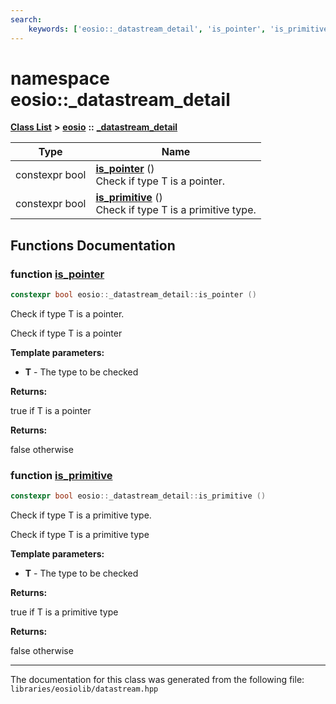 ```yaml
---
search:
    keywords: ['eosio::_datastream_detail', 'is_pointer', 'is_primitive']
---
```


# namespace eosio::\_datastream\_detail

[**Class List**](annotated.md) **>** [**eosio**](namespaceeosio.md) **::** [**\_datastream\_detail**](namespaceeosio_1_1__datastream__detail.md)


|Type|Name|
|-----|-----|
|constexpr bool|[**is\_pointer**](namespaceeosio_1_1__datastream__detail_a756af9772c5c98915bbdacafa7165278.md#1a756af9772c5c98915bbdacafa7165278) () <br>Check if type T is a pointer. |
|constexpr bool|[**is\_primitive**](namespaceeosio_1_1__datastream__detail_ab1b99c65e9a4c3ec9a0077b17466043d.md#1ab1b99c65e9a4c3ec9a0077b17466043d) () <br>Check if type T is a primitive type. |


## Functions Documentation

### function <a id="1a756af9772c5c98915bbdacafa7165278" href="#1a756af9772c5c98915bbdacafa7165278">is\_pointer</a>

```cpp
constexpr bool eosio::_datastream_detail::is_pointer ()
```

Check if type T is a pointer. 

Check if type T is a pointer


**Template parameters:**


* **T** - The type to be checked 



**Returns:**

true if T is a pointer 




**Returns:**

false otherwise 




### function <a id="1ab1b99c65e9a4c3ec9a0077b17466043d" href="#1ab1b99c65e9a4c3ec9a0077b17466043d">is\_primitive</a>

```cpp
constexpr bool eosio::_datastream_detail::is_primitive ()
```

Check if type T is a primitive type. 

Check if type T is a primitive type


**Template parameters:**


* **T** - The type to be checked 



**Returns:**

true if T is a primitive type 




**Returns:**

false otherwise 






----------------------------------------
The documentation for this class was generated from the following file: `libraries/eosiolib/datastream.hpp`
